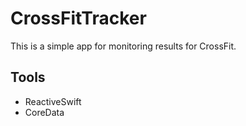 # CrossFitTracker

This is a simple app for monitoring results for CrossFit.

## Tools
- ReactiveSwift
- CoreData
